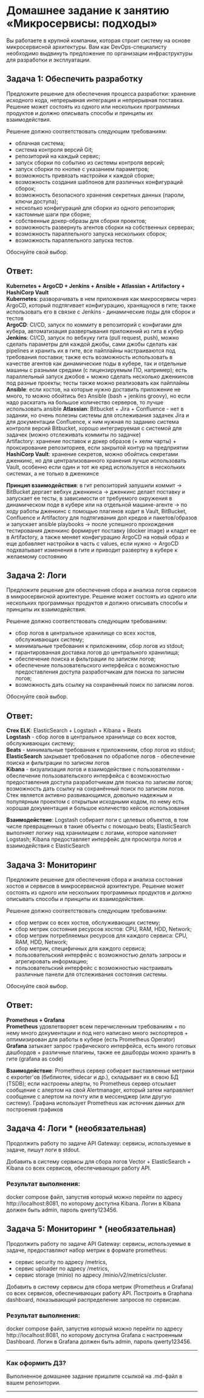 # Домашнее задание к занятию «Микросервисы: подходы»

Вы работаете в крупной компании, которая строит систему на основе микросервисной архитектуры.
Вам как DevOps-специалисту необходимо выдвинуть предложение по организации инфраструктуры для разработки и эксплуатации.


## Задача 1: Обеспечить разработку

Предложите решение для обеспечения процесса разработки: хранение исходного кода, непрерывная интеграция и непрерывная поставка. 
Решение может состоять из одного или нескольких программных продуктов и должно описывать способы и принципы их взаимодействия.

Решение должно соответствовать следующим требованиям:
- облачная система;
- система контроля версий Git;
- репозиторий на каждый сервис;
- запуск сборки по событию из системы контроля версий;
- запуск сборки по кнопке с указанием параметров;
- возможность привязать настройки к каждой сборке;
- возможность создания шаблонов для различных конфигураций сборок;
- возможность безопасного хранения секретных данных (пароли, ключи доступа);
- несколько конфигураций для сборки из одного репозитория;
- кастомные шаги при сборке;
- собственные докер-образы для сборки проектов;
- возможность развернуть агентов сборки на собственных серверах;
- возможность параллельного запуска нескольких сборок;
- возможность параллельного запуска тестов.

Обоснуйте свой выбор.

## Ответ:
**Kubernetes + ArgoCD + Jenkins + Ansible + Atlassian + Artifactory + HashiCorp Vault** <br />
**Kubernetes**: разворачивать в нем приложения как микросервисы через ArgoCD, который подтягивает конфигурацию, 
хранящуюся в гите; также использовать его в связке с Jenkins - динамические поды для сборок и тестов<br />
**ArgoCD**: CI/CD, запуск по коммиту в репозиторий с конфигами для кубера, автоматизация развертывания приложений из гита в 
кубер <br />
**Jenkins**: CI/CD, запуск по вебхуку гита (pull request, push), можно сделать параметры для каждой джобы, сами джобы 
сделать как pipelines и хранить их в гите, все пайплайны настраиваются под требования поставки; также есть 
возможность использовать в качестве агентов как динамические поды в кубере, так и отдельные машины с разными средами 
(с лицензируемым ПО, например); есть параллельный запуск джобов + можно сделать несколько дженкинсов под разные 
проекты; тесты также можно реализовать как пайплайны <br />
**Ansible**: если хостов, на которые нужно доставить приложение не много, то можно обойтись без Ansible (bash + jenkins 
groovy), но если надо раскатать на большое количество серверов, то лучше использовать ansible 
**Atlassian**: Bitbucket + Jira + Confluence - нет в задании, но очень полезны системы для отслеживания задачек Jira и 
для документации Confluence, к ним нужная по заданию система контроля версий Bitbucket, хорошо интегрируемая с 
системой для задачек (можно отслеживать коммиты по задачке)<br />
Artifactory: хранение поставок и докер образов (+ хелм чарты) + проксирование репозиториев, если закрытой контур 
на предприятии <br />
**HashiCorp Vault**: хранение секретов, можно обойтись секретами дженкинс, но для централизованного хранения лучше 
использовать Vault, особенно если один и тот же кред используется в нескольких системах, а не только в дженкинсе <br />

**Принцип взаимодействия**: в гит репозиторий запушили коммит -> BitBucket дергает вебхук дженкинса -> дженкинс делает 
поставку и запускает ее тесты, в зависимости от требуемого окружения в динамическом поде в кубере или на отдельной 
машине-агенте -> по ходу работы дженкинс с помощью плагинов ходит в Vault, BitBucket, Confluence и Artifactory для 
подтягивания доп кредов и пакетов/образов и запускает ansible playbooks -> после успешного прохождения тестирования 
дженкинс формирует поставку (docker image) и кладет ее в Artifactory, а также меняет конфигурацию ArgoCD на новый 
образ и еще добавляет настройки в часть с values, если нужно -> ArgoCD подхватывает изменения в гите и приводит 
развертку в кубере к желаемому состоянию <br />

## Задача 2: Логи

Предложите решение для обеспечения сбора и анализа логов сервисов в микросервисной архитектуре.
Решение может состоять из одного или нескольких программных продуктов и должно описывать способы и принципы их взаимодействия.

Решение должно соответствовать следующим требованиям:
- сбор логов в центральное хранилище со всех хостов, обслуживающих систему;
- минимальные требования к приложениям, сбор логов из stdout;
- гарантированная доставка логов до центрального хранилища;
- обеспечение поиска и фильтрации по записям логов;
- обеспечение пользовательского интерфейса с возможностью предоставления доступа разработчикам для поиска по записям логов;
- возможность дать ссылку на сохранённый поиск по записям логов.

Обоснуйте свой выбор.

## Ответ:
**Стек ELK**: ElasticSearch + Logstash + Kibana + Beats <br />
**Logstash** - сбор логов в центральное хранилище со всех хостов, обслуживающих систему; <br />
**Beats** - минимальные требования к приложениям, сбор логов из stdout; <br />
**ElasticSearch** закрывает требования по обработке логов - обеспечение поиска и фильтрации по записям логов <br />
**Kibana** - визуализация логов и взаимодействие с пользователями - обеспечение пользовательского интерфейса с 
возможностью предоставления доступа разработчикам для поиска по записям логов; возможность дать ссылку на сохранённый поиск по записям логов. <br />
Стек является активно развивающимся, довольно надежным и популярным проектом с открытым исходными кодом, по нему 
есть хорошая документация и большое количество кейсов использования <br />

**Взаимодействие**: Logstash собирает логи с целевых объектов, в том числе превращенных в такие объекты с помощью beats; 
ElasticSearch выполняет логику над хранилищем с логами, которое наполняет Logstash; Kibana предоставляет интерфейс 
для просмотра логов и взаимодействия с ElasticSearch

## Задача 3: Мониторинг

Предложите решение для обеспечения сбора и анализа состояния хостов и сервисов в микросервисной архитектуре.
Решение может состоять из одного или нескольких программных продуктов и должно описывать способы и принципы их взаимодействия.

Решение должно соответствовать следующим требованиям:
- сбор метрик со всех хостов, обслуживающих систему;
- сбор метрик состояния ресурсов хостов: CPU, RAM, HDD, Network;
- сбор метрик потребляемых ресурсов для каждого сервиса: CPU, RAM, HDD, Network;
- сбор метрик, специфичных для каждого сервиса;
- пользовательский интерфейс с возможностью делать запросы и агрегировать информацию;
- пользовательский интерфейс с возможностью настраивать различные панели для отслеживания состояния системы.


Обоснуйте свой выбор.

## Ответ:
**Prometheus + Grafana** <br />
**Prometheus** удовлетворяет всем перечисленным требованиям + по нему много документации и под него написано много 
экспортеров + оптимизирован для работы в кубере (есть Prometheus Operator)<br />
**Grafana** затыкает запрос графического интерфейса, есть много готовых дашбордов + различные плагины, также ее 
дашборды можно хранить в гите (grafana as code)<br />

**Взаимодействие**: Prometheus сервер собирает выставленные метрики с exporter'ов (библиотек, sidecar и др.), складывает 
их в свою БД (TSDB); если настроены алерты, то Prometheus сервер отсылает сообщение с алертом на свой Alertmanager, 
который затем направляет сообщение с алертом на почту или в мессенджер (или другую систему). Графана использует 
Prometheus как источник данных для построения графиков

## Задача 4: Логи * (необязательная)

Продолжить работу по задаче API Gateway: сервисы, используемые в задаче, пишут логи в stdout. 

Добавить в систему сервисы для сбора логов Vector + ElasticSearch + Kibana со всех сервисов, обеспечивающих работу API.

### Результат выполнения: 

docker compose файл, запустив который можно перейти по адресу http://localhost:8081, по которому доступна Kibana.
Логин в Kibana должен быть admin, пароль qwerty123456.


## Задача 5: Мониторинг * (необязательная)

Продолжить работу по задаче API Gateway: сервисы, используемые в задаче, предоставляют набор метрик в формате prometheus:

- сервис security по адресу /metrics,
- сервис uploader по адресу /metrics,
- сервис storage (minio) по адресу /minio/v2/metrics/cluster.

Добавить в систему сервисы для сбора метрик (Prometheus и Grafana) со всех сервисов, обеспечивающих работу API.
Построить в Graphana dashboard, показывающий распределение запросов по сервисам.

### Результат выполнения: 

docker compose файл, запустив который можно перейти по адресу http://localhost:8081, по которому доступна Grafana с настроенным Dashboard.
Логин в Grafana должен быть admin, пароль qwerty123456.

---

### Как оформить ДЗ?

Выполненное домашнее задание пришлите ссылкой на .md-файл в вашем репозитории.

---
